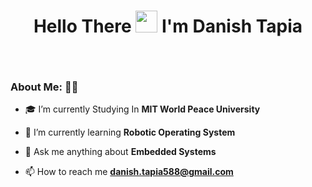 <h1 align="center">Hello There <img src="https://media.giphy.com/media/hvRJCLFzcasrR4ia7z/giphy.gif" width="35"> I'm Danish Tapia</h1>
<h2 align="center"></h2>

&nbsp;
&nbsp;

### About Me: 🙋‍♂️
- 🎓 I’m currently Studying In **MIT World Peace University**

- 🌱 I’m currently learning **Robotic Operating System**

- 💭 Ask me anything about **Embedded Systems**

- 📫 How to reach me **danish.tapia588@gmail.com**



